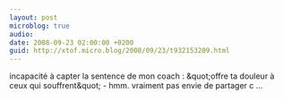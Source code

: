 ```yaml
---
layout: post
microblog: true
audio: 
date: 2008-09-23 02:00:00 +0200
guid: http://xtof.micro.blog/2008/09/23/t932153209.html
---
```

incapacité à capter la sentence de mon coach : &amp;quot;offre ta douleur à ceux qui souffrent&amp;quot; - hmm. vraiment pas envie de partager c ...
